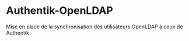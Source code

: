 # Authentik-OpenLDAP
Mise en place de la synchronisation des utilisateurs OpenLDAP à ceux de Authentik
